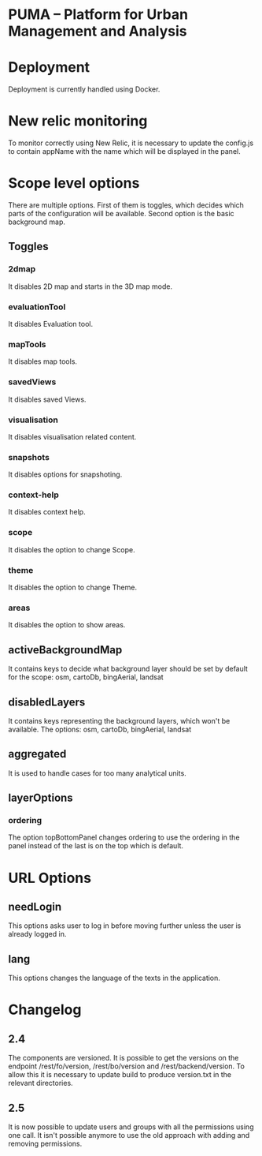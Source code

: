 PUMA – Platform for Urban Management and Analysis
=================================================

# Deployment

Deployment is currently handled using Docker. 

# New relic monitoring

To monitor correctly using New Relic, it is necessary to update the config.js to contain appName with the name which will be displayed in the panel. 

# Scope level options

There are multiple options. First of them is toggles, which decides which parts of the configuration will be available.
Second option is the basic background map.  

## Toggles

### 2dmap

It disables 2D map and starts in the 3D map mode. 

### evaluationTool

It disables Evaluation tool. 

### mapTools

It disables map tools. 

### savedViews

It disables saved Views.

### visualisation

It disables visualisation related content. 

### snapshots

It disables options for snapshoting.

### context-help

It disables context help. 

### scope

It disables the option to change Scope. 

### theme

It disables the option to change Theme. 

### areas

It disables the option to show areas. 

## activeBackgroundMap

It contains keys to decide what background layer should be set by default for the scope:
osm, cartoDb, bingAerial, landsat

## disabledLayers

It contains keys representing the background layers, which won't be available. The options: 
osm, cartoDb, bingAerial, landsat

## aggregated

It is used to handle cases for too many analytical units.

## layerOptions

### ordering

The option topBottomPanel changes ordering to use the ordering in the panel instead of the last is on the
top which is default.   

# URL Options

## needLogin

This options asks user to log in before moving further unless the user is already logged in. 

## lang

This options changes the language of the texts in the application. 

# Changelog

## 2.4 

The components are versioned. It is possible to get the versions on the endpoint /rest/fo/version, /rest/bo/version and
/rest/backend/version. To allow this it is necessary to update build to produce version.txt in the relevant 
directories. 

## 2.5

It is now possible to update users and groups with all the permissions using one call. It isn't possible
anymore to use the old approach with adding and removing permissions. 

